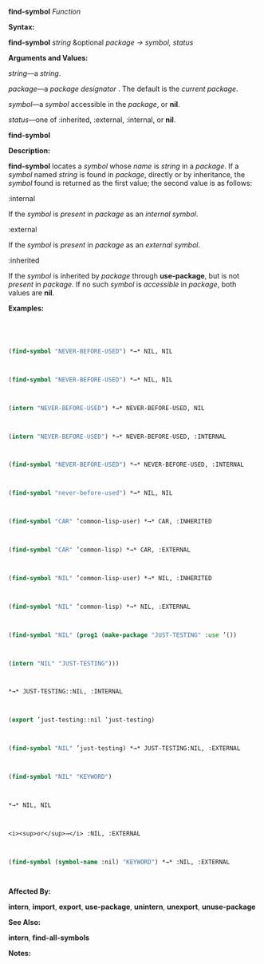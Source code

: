 **find-symbol** *Function* 



**Syntax:** 



**find-symbol** *string* &optional *package → symbol, status* 



**Arguments and Values:** 



*string*—a *string*. 



*package*—a *package designator* . The default is the *current package*. 



*symbol*—a *symbol* accessible in the *package*, or **nil**. 



*status*—one of :inherited, :external, :internal, or **nil**. 







 



 



**find-symbol** 



**Description:** 



**find-symbol** locates a *symbol* whose *name* is *string* in a *package*. If a *symbol* named *string* is found in *package*, directly or by inheritance, the *symbol* found is returned as the first value; the second value is as follows: 



:internal 



If the *symbol* is *present* in *package* as an *internal symbol*. 



:external 



If the *symbol* is *present* in *package* as an *external symbol*. 



:inherited 



If the *symbol* is inherited by *package* through **use-package**, but is not *present* in *package*. If no such *symbol* is *accessible* in *package*, both values are **nil**. 



**Examples:**
```lisp
 



(find-symbol "NEVER-BEFORE-USED") *→* NIL, NIL 



(find-symbol "NEVER-BEFORE-USED") *→* NIL, NIL 



(intern "NEVER-BEFORE-USED") *→* NEVER-BEFORE-USED, NIL 



(intern "NEVER-BEFORE-USED") *→* NEVER-BEFORE-USED, :INTERNAL 



(find-symbol "NEVER-BEFORE-USED") *→* NEVER-BEFORE-USED, :INTERNAL 



(find-symbol "never-before-used") *→* NIL, NIL 



(find-symbol "CAR" ’common-lisp-user) *→* CAR, :INHERITED 



(find-symbol "CAR" ’common-lisp) *→* CAR, :EXTERNAL 



(find-symbol "NIL" ’common-lisp-user) *→* NIL, :INHERITED 



(find-symbol "NIL" ’common-lisp) *→* NIL, :EXTERNAL 



(find-symbol "NIL" (prog1 (make-package "JUST-TESTING" :use ’()) 



(intern "NIL" "JUST-TESTING"))) 



*→* JUST-TESTING::NIL, :INTERNAL 



(export ’just-testing::nil ’just-testing) 



(find-symbol "NIL" ’just-testing) *→* JUST-TESTING:NIL, :EXTERNAL 



(find-symbol "NIL" "KEYWORD") 



*→* NIL, NIL 



<i><sup>or</sup>→</i> :NIL, :EXTERNAL 



(find-symbol (symbol-name :nil) "KEYWORD") *→* :NIL, :EXTERNAL 




```
**Affected By:** 



**intern**, **import**, **export**, **use-package**, **unintern**, **unexport**, **unuse-package** 



**See Also:** 



**intern**, **find-all-symbols** 







 



 



**Notes:** 



